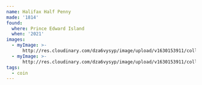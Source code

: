 ```yaml
---
name: Halifax Half Penny
made: '1814'
found:
  where: Prince Edward Island
  when: '2021'
images:
  - myImage: >-
      http://res.cloudinary.com/dza6vysyp/image/upload/v1630153911/collection/coins/halifax-half-penny-1814/91E4664C-71F4-4AB5-8C2D-78D05600FF19_1_105_c_adobespark_jyieb2.png
  - myImage: >-
      http://res.cloudinary.com/dza6vysyp/image/upload/v1630153911/collection/coins/halifax-half-penny-1814/5AA62F77-2296-4A05-A415-CD01340BA335_1_105_c_adobespark_jsime8.png
tags:
  - coin
---
```


